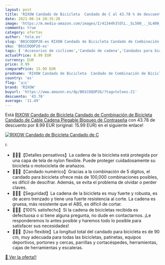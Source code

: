 ```yaml
---
layout: post
title: 'RIXOW Candado de Bicicleta  Candado de C al 43.78 % de descuento'
date: 2021-06-14 20:35:20
image: 'https://m.media-amazon.com/images/I/41344h3lOlL._SL500_._SL400_.jpg'
comments: true
category: ofertas
author: 'tole.es'
slug: 'B01COQOP26-es RIXOW Candado de Bicicleta Candado de Combinación de...'
sku: 'B01COQOP26-es'
tags: [ 'Accesorios de ciclismo','Candado de cadena','Candados para bicicletas','Ciclismo','Deportes y aire libre','Ropa y equipo para deportes','bicicleta','rixow', ]
actualPrice: 8.99 EUR
currency: EUR
price: 8.99
comparePrice: 15.99 EUR
prodname: 'RIXOW Candado de Bicicleta  Candado de Combinación de Bicicleta Candado de Cable Cadena Plegable Bloqueo de Contraseña'
country: 'es'
flag: '🇪🇸'
brand: 'RIXOW'
buyurl: 'https://www.amazon.es/dp/B01COQOP26/?tag=tolees-21'
descuento: '43.78'
average: '11.49'
---
```


Está [RIXOW Candado de Bicicleta  Candado de Combinación de Bicicleta Candado de Cable Cadena Plegable Bloqueo de Contraseña](https://www.amazon.es/dp/B01COQOP26/?tag=tolees-21) con 43.78 de descuento por 8.99 EUR (original: 15.99 EUR) en el siguiente enlace!

[![RIXOW Candado de Bicicleta  Candado de C](https://m.media-amazon.com/images/I/41344h3lOlL._SL500_._SL400_.jpg)](https://www.amazon.es/dp/B01COQOP26/?tag=tolees-21)

ℹ️:

- 🚴🏻‍♂️【Detalles pensativos】La cadena de la bicicleta está protegida por una capa de tela de nylon flexible. Puede proteger cuidadosamente su bicicleta o motocicleta de arañazos.
- 🚴🏻‍♂️【Candado numérico】Gracias a la combinación de 5 dígitos, el candado para bicicleta ofrece más de 100,000 combinaciones posibles, es difícil de descifrar. Además, se evita el problema de olvidar o perder claves.
- 🚴🏻‍♂️【Seguridad】La cadena de la bicicleta es muy fuerte y robusta, es de acero trenzado y tiene una fuerte resistencia al corte. La cadena es gruesa, más resistente que el ABS, es difícil de cortar.
- 🚴🏻‍♂️【100% satisfecho】Si la cadena de bicicletas recibida es defectuosa o si tiene alguna pregunta, no dude en contactarnos. ¡Le responderemos lo antes posible y haremos todo lo posible para satisfacer sus necesidades!
- 🚴🏻‍♂️【Uso flexible】La longitud total del candado para bicicleta es de 90 cm, muy adecuada para todas las bicicletas, patinetas, equipos deportivos, portones y cercas, parrillas y cortacéspedes, herramientas, cajas de herramientas y escaleras.

[🛒 Ver la oferta!!](https://www.amazon.es/dp/B01COQOP26/?tag=tolees-21)
